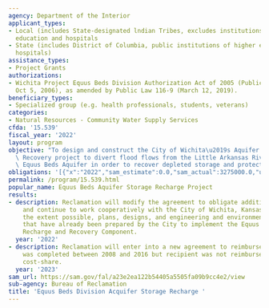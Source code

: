 ```yaml
---
agency: Department of the Interior
applicant_types:
- Local (includes State-designated lndian Tribes, excludes institutions of higher
  education and hospitals
- State (includes District of Columbia, public institutions of higher education and
  hospitals)
assistance_types:
- Project Grants
authorizations:
- Wichita Project Equus Beds Division Authorization Act of 2005 (Public Law 109-299,
  Oct 5, 2006), as amended by Public Law 116-9 (March 12, 2019).
beneficiary_types:
- Specialized group (e.g. health professionals, students, veterans)
categories:
- Natural Resources - Community Water Supply Services
cfda: '15.539'
fiscal_year: '2022'
layout: program
objective: "To design and construct the City of Wichita\u2019s Aquifer Storage and\
  \ Recovery project to divert flood flows from the Little Arkansas River into the\
  \ Equus Beds Aquifer in order to recover depleted storage and protect the Aquifer."
obligations: '[{"x":"2022","sam_estimate":0.0,"sam_actual":3275000.0,"usa_spending_actual":3275000.0},{"x":"2023","sam_estimate":7920000.0,"sam_actual":0.0,"usa_spending_actual":7920000.0},{"x":"2024","sam_estimate":10000.0,"sam_actual":0.0,"usa_spending_actual":0.0}]'
permalink: /program/15.539.html
popular_name: Equus Beds Aquifer Storage Recharge Project
results:
- description: Reclamation will modify the agreement to obligate additional funds
    and continue to work cooperatively with the City of Wichita, Kansas, to use, to
    the extent possible, plans, designs, and engineering and environmental analyses
    that have already been prepared by the City to implement the Equus Beds Aquifer
    Recharge and Recovery Component.
  year: '2022'
- description: Reclamation will enter into a new agreement to reimburse work that
    was completed between 2008 and 2016 but recipient was not reimbursed full federal
    cost-share.
  year: '2023'
sam_url: https://sam.gov/fal/a23e2ea122b54405a5505fa09b9cc4e2/view
sub-agency: Bureau of Reclamation
title: 'Equus Beds Division Acquifer Storage Recharge '
---
```

